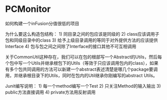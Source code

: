 # PCMonitor
如何构建一个inFusion分值很低的项目

为什么要这么构造包结构：
	1) 同目录之间的包应该是同级的
	2) class应该调用子包和同级目录中的class
	3) 给予上级目录调用的等同于对外提供方法的应该提供Interface
	4) 包与包之间之间除了Interface的接口其他不可互相调用



关于CommonUtil这种存在，我们可以在包的根部写一个Abstract的Utils，然后每个包中写一个Utils并继承根包下的Utils（等效于只应该调用包内的class），如果有多个包共同调用的方法可以新建一个abstract表述清楚是哪几个package要调用，并继承根目录下的Utils，同时在包内的Util继承你刚编写的abstract Utils。



Junit编写说明：
	1) 每一个method编写一个Test
	2) 只关注Method的输入输出
	3) public方法直接调用
	4) private方法用反射调用
